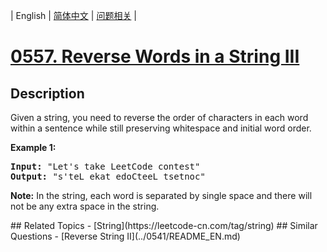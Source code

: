 
| English | [简体中文](README.md) | [问题相关](QUESTION.md) |
# [0557. Reverse Words in a String III](https://leetcode-cn.com/problems/reverse-words-in-a-string-iii/)
## Description
<p>Given a string, you need to reverse the order of characters in each word within a sentence while still preserving whitespace and initial word order.</p>

<p><b>Example 1:</b><br />
<pre>
<b>Input:</b> "Let's take LeetCode contest"
<b>Output:</b> "s'teL ekat edoCteeL tsetnoc"
</pre>
</p>

<p><b>Note:</b>
In the string, each word is separated by single space and there will not be any extra space in the string.
</p>
## Related Topics
- [String](https://leetcode-cn.com/tag/string)
## Similar Questions
- [Reverse String II](../0541/README_EN.md)

